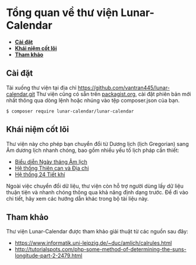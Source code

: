 # Tổng quan về thư viện Lunar-Calendar

- **[Cài đặt](#cài-đặt)**
- **[Khái niệm cốt lõi](#khái-niệm-cốt-lõi)**
- **[Tham khảo](#tham-khảo)**


## Cài đặt
Tải xuống thư viện tại địa chỉ https://github.com/vantran445/lunar-calendar.git
Thư viện cũng có sẵn trên [packagist.org](https://packagist.org/packages/lunar-calendar/lunar-calendar), cài đặt phiên bản mới nhất thông qua dòng lệnh hoặc nhúng vào tệp composer.json của bạn.
```
$ composer require lunar-calendar/lunar-calendar
```

## Khái niệm cốt lõi
Thư viện này cho phép bạn chuyển đổi từ Dương lịch (lịch Gregorian) sang Âm dương lịch nhanh chóng, bao gồm nhiều yếu tố lịch pháp cần thiết:
- [Biểu diễn Ngày tháng Âm lịch](/docs/Vietnamese/02-bieu-dien-ngay-thang-am-lich.md)
- [Hệ thống Thiên can và Địa chi](/docs/Vietnamese/03-he-thong-thien-can-dia-chi.md)
- [Hệ thống 24 Tiết khí](/docs/Vietnamese/04-he-thong-24-tiet-khi.md)

Ngoài việc chuyển đổi dữ liệu, thư viện còn hỗ trợ người dùng lấy dữ liệu thuận tiện và nhanh chóng thông qua khả năng định dạng trước. Để đi vào chi tiết, hãy xem các hướng dẫn khác trong bộ tài liệu này.

## Tham khảo
Thư viện Lunar-Calendar được tham khảo giải thuật từ các nguồn sau đây:
- https://www.informatik.uni-leipzig.de/~duc/amlich/calrules.html
- http://tutorialspots.com/php-some-method-of-determining-the-suns-longitude-part-2-2479.html